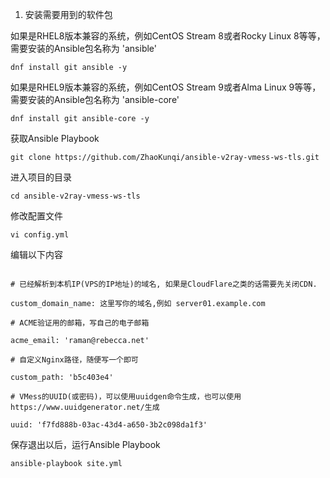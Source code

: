 1. 安装需要用到的软件包

如果是RHEL8版本兼容的系统，例如CentOS Stream 8或者Rocky Linux 8等等，需要安装的Ansible包名称为 'ansible'

```
dnf install git ansible -y
```

如果是RHEL9版本兼容的系统，例如CentOS Stream 9或者Alma Linux 9等等，需要安装的Ansible包名称为 'ansible-core'

```
dnf install git ansible-core -y
```

获取Ansible Playbook

```
git clone https://github.com/ZhaoKunqi/ansible-v2ray-vmess-ws-tls.git
```

进入项目的目录

```
cd ansible-v2ray-vmess-ws-tls
```

修改配置文件
```
vi config.yml
```

编辑以下内容

```

# 已经解析到本机IP(VPS的IP地址)的域名, 如果是CloudFlare之类的话需要先关闭CDN.

custom_domain_name: 这里写你的域名,例如 server01.example.com

# ACME验证用的邮箱，写自己的电子邮箱

acme_email: 'raman@rebecca.net'

# 自定义Nginx路径，随便写一个即可

custom_path: 'b5c403e4'

# VMess的UUID(或密码)，可以使用uuidgen命令生成，也可以使用https://www.uuidgenerator.net/生成

uuid: 'f7fd888b-03ac-43d4-a650-3b2c098da1f3'

```

保存退出以后，运行Ansible Playbook

```
ansible-playbook site.yml
```
